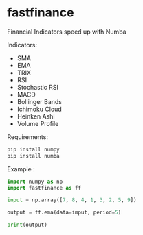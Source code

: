 # fastfinance
Financial Indicators speed up with Numba

Indicators:
- SMA
- EMA
- TRIX
- RSI
- Stochastic RSI
- MACD
- Bollinger Bands
- Ichimoku Cloud
- Heinken Ashi
- Volume Profile

Requirements:
```python
pip install numpy
pip install numba
```

Example :
```python
import numpy as np
import fastfinance as ff

input = np.array([7, 8, 4, 1, 3, 2, 5, 9])

output = ff.ema(data=imput, period=5)

print(output)
```
